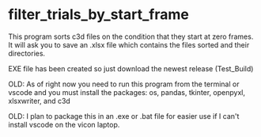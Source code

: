 # filter_trials_by_start_frame

This program sorts c3d files on the condition that they start at zero frames.
It will ask you to save an .xlsx file which contains the files sorted and their directories.

EXE file has been created so just download the newest release (Test_Build)

OLD: As of right now you need to run this program from the terminal or vscode and you must install the packages: os, pandas, tkinter, openpyxl, xlsxwriter, and c3d

OLD: I plan to package this in an .exe or .bat file for easier use if I can't install vscode on the vicon laptop.
